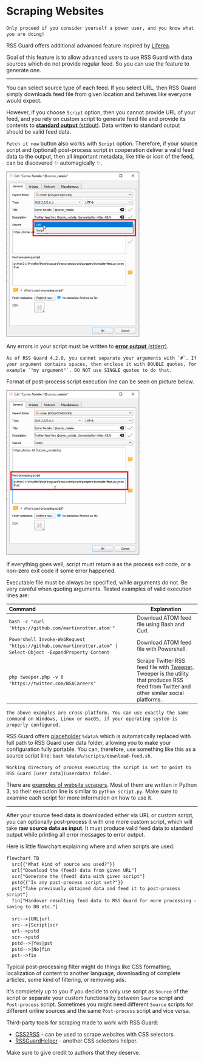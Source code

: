 Scraping Websites
=================
```{warning}
Only proceed if you consider yourself a power user, and you know what you are doing!
```

RSS Guard offers additional advanced feature inspired by [Liferea](https://lzone.de/liferea).

Goal of this feature is to allow advanced users to use RSS Guard with data sources which do not provide regular feed. So you can use the feature to generate one.

----
You can select source type of each feed. If you select URL, then RSS Guard simply downloads feed file from given location and behaves like everyone would expect.

However, if you choose `Script` option, then you cannot provide URL of your feed, and you rely on custom script to generate feed file and provide its contents to [**standard output** (stdout)](https://en.wikipedia.org/wiki/Standard_streams#Standard_output_(stdout)). Data written to standard output should be valid feed data.

`Fetch it now` button also works with `Script` option. Therefore, if your source script and (optional) post-process script in cooperation deliver a valid feed data to the output, then all important metadata, like title or icon of the feed, can be discovered :sparkles: automagically :sparkles:.

<img alt="alt-img" src="images/scrape-source-type.png" width="350px">

Any errors in your script must be written to [**error output** (stderr)](https://en.wikipedia.org/wiki/Standard_streams#Standard_error_(stderr)).

```{warning}
As of RSS Guard 4.2.0, you cannot separate your arguments with `#`. If your argument contains spaces, then enclose it with DOUBLE quotes, for example `"my argument"`. DO NOT use SINGLE quotes to do that.
```

Format of post-process script execution line can be seen on picture below.

<img alt="alt-img" src="images/scrape-post.png" width="350px">

If everything goes well, script must return `0` as the process exit code, or a non-zero exit code if some error happened.

Executable file must be always be specified, while arguments do not. Be very careful when quoting arguments. Tested examples of valid execution lines are:

| Command       | Explanation   |
| :---          | ---           |
| `bash -c "curl 'https://github.com/martinrotter.atom'"`   | Download ATOM feed file using Bash and Curl. |
| `Powershell Invoke-WebRequest "https://github.com/martinrotter.atom" \| Select-Object -ExpandProperty Content` | Download ATOM feed file with Powershell. |
| `php tweeper.php -v 0 "https://twitter.com/NSACareers"`     | Scrape Twitter RSS feed file with [Tweeper](https://git.ao2.it/tweeper.git). Tweeper is the utility that produces RSS feed from Twitter and other similar social platforms. |

```{note}
The above examples are cross-platform. You can use exactly the same command on Windows, Linux or macOS, if your operating system is properly configured.
```

RSS Guard offers [placeholder](userdata.md#data-placeholder) `%data%` which is automatically replaced with full path to RSS Guard user data folder, allowing you to make your configuration fully portable. You can, therefore, use something like this as a source script line: `bash %data%/scripts/download-feed.sh`.

```{attention}
Working directory of process executing the script is set to point to RSS Guard [user data](userdata) folder.
```

There are [examples of website scrapers](https://github.com/martinrotter/rssguard/tree/master/resources/scripts/scrapers). Most of them are written in Python 3, so their execution line is similar to `python script.py`. Make sure to examine each script for more information on how to use it.

----
After your source feed data is downloaded either via URL or custom script, you can optionally post-process it with one more custom script, which will take **raw source data as input**. It must produce valid feed data to standard output while printing all error messages to error output.

Here is little flowchart explaining where and when scripts are used:

```{mermaid}
flowchart TB
  src{{"What kind of source was used?"}}
  url["Download the (feed) data from given URL"]
  scr["Generate the (feed) data with given script"]
  pstd{{"Is any post-process script set?"}}
  pst["Take previously obtained data and feed it to post-process script"]
  fin["Handover resulting feed data to RSS Guard for more processing - saving to DB etc."]

  src-->|URL|url
  src-->|Script|scr
  url-->pstd
  scr-->pstd
  pstd-->|Yes|pst
  pstd-->|No|fin
  pst-->fin
```

Typical post-processing filter might do things like CSS formatting, localization of content to another language, downloading of complete articles, some kind of filtering, or removing ads.

It's completely up to you if you decide to only use script as `Source` of the script or separate your custom functionality between `Source` script and `Post-process` script. Sometimes you might need different `Source` scripts for different online sources and the same `Post-process` script and vice versa.

Third-party tools for scraping made to work with RSS Guard:
* [CSS2RSS](https://github.com/Owyn/CSS2RSS) - can be used to scrape websites with CSS selectors.
* [RSSGuardHelper](https://github.com/pipiscrew/RSSGuardHelper) - another CSS selectors helper.

Make sure to give credit to authors that they deserve.